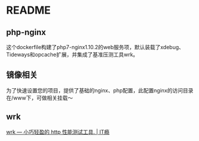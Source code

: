 # README
## php-nginx
这个dockerfile构建了php7-nginx1.10.2的web服务项，默认装载了xdebug、Tideways和opcache扩展，并集成了基准压测工具wrk。

## 镜像相关
为了快速设置您的项目，提供了基础的nginx、php配置，此配置nginx的访问目录在/www下，可做相关挂载～

## wrk
[wrk — 小巧轻盈的 http 性能测试工具. | IT瘾](http://itindex.net/detail/53734-wrk-http-%E6%80%A7%E8%83%BD)